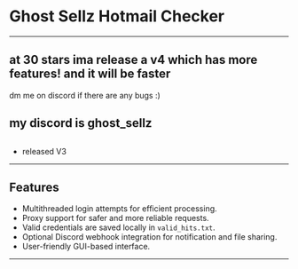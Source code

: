 # Ghost Sellz Hotmail Checker
---
## at 30 stars ima release a v4 which has more features! and it will be faster
dm me on discord if there are any bugs :)

my discord is ghost_sellz
---
##
- released V3
---
## Features
- Multithreaded login attempts for efficient processing.
- Proxy support for safer and more reliable requests.
- Valid credentials are saved locally in `valid_hits.txt`.
- Optional Discord webhook integration for notification and file sharing.
- User-friendly GUI-based interface.
---



